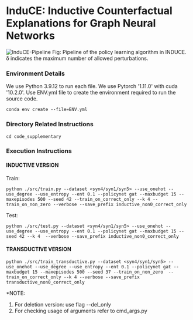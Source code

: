 # InduCE: Inductive Counterfactual Explanations for Graph Neural Networks

![InduCE-Pipeline](https://github.com/idea-iitd/InduCE/blob/main/induce_diagram.png)
Fig: Pipeline of the policy learning algorithm in INDUCE. δ indicates the maximum number of allowed perturbations.


### Environment Details
We use Python 3.9.12 to run each file. We use Pytorch '1.11.0' with cuda '10.2.0'. Use ENV.yml file to create the environment required to run the source code. 
```
conda env create --file=ENV.yml
```
### Directory Related Instructions
```
cd code_supplementary
```
<!-- Make the following directories to store results:
```
mkdir logs/syn1
mkdir logs/syn4
mkdir logs/syn5
mkdir results/syn1
mkdir results/syn4
mkdir results/syn5
mkdir saved_model/syn1
mkdir saved_model/syn4
mkdir saved_model/syn5
```
-->

### Execution Instructions

#### INDUCTIVE VERSION
Train:
```
python ./src/train.py --dataset <syn4/syn1/syn5> --use_onehot --use_degree --use_entropy --ent 0.1 --policynet gat --maxbudget 15 --maxepisodes 500 --seed 42 --train_on_correct_only --k 4 --train_on_non_zero --verbose --save_prefix inductive_non0_correct_only
```
Test:
```
python ./src/test.py --dataset <syn4/syn1/syn5> --use_onehot --use_degree --use_entropy --ent 0.1 --policynet gat --maxbudget 15 --seed 42 --k 4  --verbose --save_prefix inductive_non0_correct_only 

```
#### TRANSDUCTIVE VERSION
```
python ./src/train_transductive.py --dataset <syn4/syn1/syn5> --use_onehot --use_degree --use_entropy --ent 0.1 --policynet gat --maxbudget 15 --maxepisodes 500 --seed 37 --train_on_non_zero  --train_on_correct_only --k 4 --verbose --save_prefix transductive_non0_correct_only 
```
*NOTE: 
1. For deletion version: use flag --del_only
2. For checking usage of arguments refer to cmd_args.py

<!-- #### UPDATED RUNNING TIME
We optimized our evaluation time further and achieved a speed-up of 3.67x and 4.1x over InduCE-inductive and InduCE-transductive respectively (i.e., over values reported in the paper). Thus, Table 4 of the paper has been updated as follows:

| Method  | Tree-Cycles | Tree-Grid  | BA-Shapes |
| ------------- | ------------- | ------------- | ------------- |
| GEM  | 0.16  | 0.73  | 8.64  |
| CFGNNExplainer  | 1295.66  | 2382.51  | 3964.36  |
| CF^2(&alpha; = 0.6) | 304.13  | 154.88 | 2627.09 |
| CF^2(&alpha; = 0)  | 165.56  | 249.92  | 2565.87  |
| InduCE-inductive | 4.36  | 17.64  | 68.33  |
| InduCE-transductive  | 66.08  | 331.58  |  6546.48 | 

Table 4: Running times (in seconds) of each algorithm.

According to the above values, we see that InduCE-inductive provides **79x** average speed-up over the transductive baselines as opposed to **28x** (reported in the paper).-->

